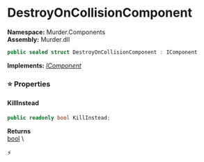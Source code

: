 # DestroyOnCollisionComponent

**Namespace:** Murder.Components \
**Assembly:** Murder.dll

```csharp
public sealed struct DestroyOnCollisionComponent : IComponent
```

**Implements:** _[IComponent](../..//Bang/Components/IComponent.html)_

### ⭐ Properties
#### KillInstead
```csharp
public readonly bool KillInstead;
```

**Returns** \
[bool](https://learn.microsoft.com/en-us/dotnet/api/System.Boolean?view=net-7.0) \


⚡